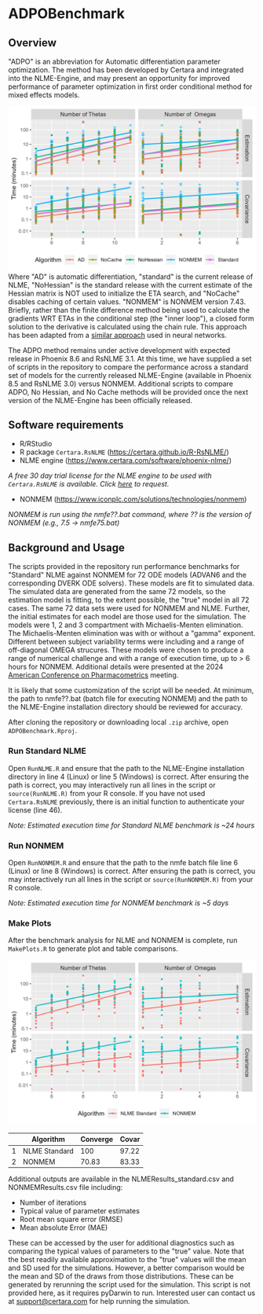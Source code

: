 # ADPOBenchmark

## Overview

"ADPO" is an abbreviation for Automatic differentiation parameter optimization. The method has been developed by Certara and integrated into the NLME-Engine, and may present an opportunity for improved performance of parameter optimization in first order conditional method for mixed effects models.

![](TimeNParm_All.jpeg)
Where "AD" is automatic differentiation, "standard" is the current release of NLME, "NoHessian" is the standard release with the current estimate of the Hessian matrix is NOT used to initialize the ETA search, and "NoCache" disables caching of certain values. "NONMEM" is NONMEM version 7.43.
Briefly, rather than the finite difference method being used to calculate the gradients WRT ETAs in the conditional step (the "inner loop"), a closed form solution to the derivative is calculated using the chain rule. This approach has been adapted from a [similar approach](https://en.wikipedia.org/wiki/Automatic_differentiation) used in neural networks.

The ADPO method remains under active development with expected release in Phoenix 8.6 and RsNLME 3.1. At this time, we have supplied a set of scripts in the repository to compare the performance across a standard set of models for the currently released NLME-Engine (available in Phoenix 8.5 and RsNLME 3.0) versus NONMEM. Additional scripts to compare ADPO, No Hessian, and No Cache methods will be provided once the next version of the NLME-Engine has been officially released.

## Software requirements

-   R/RStudio
-   R package `Certara.RsNLME` (<https://certara.github.io/R-RsNLME/>)
-   NLME engine (<https://www.certara.com/software/phoenix-nlme/>)

*A free 30 day trial license for the NLME engine to be used with `Certara.RsNLME` is available. Click [here](https://www.certara.com/software/r-speaks-nlme-rsnlme/free-trial/) to request.*

-   NONMEM (<https://www.iconplc.com/solutions/technologies/nonmem>)

*NONMEM is run using the nmfe??.bat command, where ?? is the version of NONMEM (e.g., 7.5 -\> nmfe75.bat)*

## Background and Usage

The scripts provided in the repository run performance benchmarks for "Standard" NLME against NONMEM for 72 ODE models (ADVAN6 and the corresponding DVERK ODE solvers). These models are fit to simulated data. The simulated data are generated from the same 72 models, so the estimation model is fitting, to the extent possible, the "true" model in all 72 cases. The same 72 data sets were used for NONMEM and NLME. Further, the initial estimates for each model are those used for the simulation. The models were 1, 2 and 3 compartment with Michaelis-Menten elimination. The Michaelis-Menten elimination was with or without a "gamma" exponent. Different between subject variability terms were including and a range of off-diagonal OMEGA strucures. These models were chosen to produce a range of numerical challenge and with a range of execution time, up to > 6 hours for NONMEM. Additional details were presented at the 2024 [American Conference on Pharmacometrics](https://www.go-acop.org) meeting.

It is likely that some customization of the script will be needed. At minimum, the path to nmfe??.bat (batch file for executing NONMEM) and the path to the NLME-Engine installation directory should be reviewed for accuracy.

After cloning the repository or downloading local `.zip` archive, open `ADPOBenchmark.Rproj`.

### Run Standard NLME

Open `RunNLME.R` and ensure that the path to the NLME-Engine installation directory in line 4 (Linux) or line 5 (Windows) is correct. After ensuring the path is correct, you may interactively run all lines in the script or `source(RunNLME.R)` from your R console. If you have not used `Certara.RsNLME` previously, there is an initial function to authenticate your license (line 46).

*Note: Estimated execution time for Standard NLME benchmark is \~24 hours*

### Run NONMEM

Open `RunNONMEM.R` and ensure that the path to the nmfe batch file line 6 (Linux) or line 8 (Windows) is correct. After ensuring the path is correct, you may interactively run all lines in the script or `source(RunNONMEM.R)` from your R console.

*Note: Estimated execution time for NONMEM benchmark is \~5 days*

### Make Plots

After the benchmark analysis for NLME and NONMEM is complete, run `MakePlots.R` to generate plot and table comparisons.

![](TimeNParm.png)

|   | Algorithm       | Converge | Covar   |
|---|-----------------|----------|---------|
| 1 | NLME Standard   | 100      | 97.22   |
| 2 | NONMEM          | 70.83    | 83.33   |

Additional outputs are available in the NLMEResults_standard.csv and NONMEMResults.csv file including:
-   Number of iterations
-   Typical value of parameter estimates
-   Root mean square error (RMSE)
-   Mean absolute Error (MAE)

These can be accessed by the user for additional diagnostics such as comparing the typical values of parameters to the "true" value. Note that the best readily available approximation to the "true" values will the mean and SD used for the simulations. However, a better comparison would be the mean and SD of the draws from those distributions. These can be generated by rerunning the script used for the simulation. This script is not provided here, as it requires pyDarwin to run. Interested user can contact us at support@certara.com for help running the simulation.
